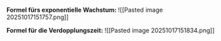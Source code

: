 **Formel fürs exponentielle Wachstum:**
![[Pasted image 20251017151757.png]]

**Formel für die Verdopplungszeit:**
![[Pasted image 20251017151834.png]]
